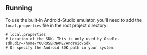 ## Running
To use the built-in Android-Studio emulator, you'll need to add the `local.properties` file in the root project directory:

    # local.properties
    # Location of the SDK. This is only used by Gradle.
    sdk.dir=/home/YOURUSERNAME/Android/Sdk
    # Or specify the Android SDK path in your system.